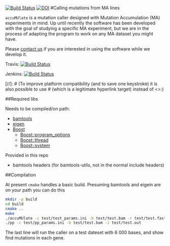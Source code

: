 [![Build Status](https://travis-ci.org/dwinter/accuMUlate.svg?branch=master)](https://travis-ci.org/dwinter/accuMUlate)
[![DOI](https://zenodo.org/badge/doi/10.5281/zenodo.19942.svg)](http://dx.doi.org/10.5281/zenodo.19942)
#Calling mutations from MA lines

`accuMUlate` is a mutation caller designed with Mutation Accumulation (MA)
experiments in mind. Up until recently the software has been developed with the
goal of studying a specific MA experiment, but we are in the process of adapting
the program to work on any MA dataset you might have. 

Please [contact us](mailto:david.winter@gmail.com) if you are interested in using the software
while we develop it.


Travis: [![Build Status](https://travis-ci.org/stevenhwu/accuMUlate.svg?branch=EM_develop)](https://travis-ci.org/stevenhwu/accuMUlate)

Jenkins: [![Build Status](http://jenkins.scit.us/job/accuMUlate/badge/icon)](http://jenkins.scit.us/job/accuMUlate/)

<!---
your comment goes here
and here
-->
[//]: # (To improve platform compatibility (and to save one keystroke) it is also possible to use # (which is a legitimate hyperlink target) instead of <>:)

##Required libs

Needs to be compiled/on path:
* [bamtools](https://github.com/pezmaster31/bamtools)
* [eigen](http://eigen.tuxfamily.org/index.php?title=Main_Page)
* [Boost](http://www.boost.org/)
  * [Boost::program_options](http://www.boost.org/doc/libs/1_58_0/doc/html/program_options.html)
  * [Boost::thread](http://www.boost.org/doc/libs/1_58_0/doc/html/thread.html)
  * [Boost::system](http://www.boost.org/doc/libs/1_58_0/libs/system/doc/index.html)

Provided in this repo
* bamtools headers  (for bamtools-utils, not in the normal include headers)

##Compilation

At present `cmake` handles a basic build. Presuming bamtools and eigein are on
your path you can do this

```sh
mkdir -p build
cd build
cmake ..
make
./accuMUlate -c test/test_params.ini -b test/test.bam -r test/test.fasta -o test/test.out
./pp -c test/pp_params.ini -b test/test.bam -i test/test.out 

```

The last line will  run the caller on a test dateset with 6 000 bases, and
show find mutations in each gene.

